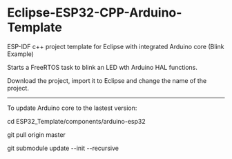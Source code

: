 # Eclipse-ESP32-CPP-Arduino-Template
ESP-IDF c++ project template for Eclipse with integrated Arduino core (Blink Example)

Starts a FreeRTOS task to blink an LED wth Arduino HAL functions.

Download the project, import it to Eclipse and change the name of the project.

------------------------------------------------

To update Arduino core to the lastest version:

cd ESP32_Template/components/arduino-esp32

git pull origin master

git submodule update --init --recursive
